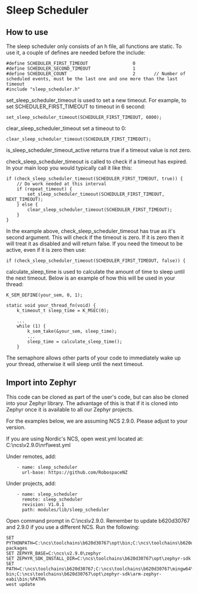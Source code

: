 # Sleep Scheduler

## How to use

The sleep scheduler only consists of an h file, all functions are static. To use it, a couple of defines are needed before the include:

```
#define SCHEDULER_FIRST_TIMEOUT                 0
#define SCHEDULER_SECOND_TIMEOUT                1
#define SCHEDULER_COUNT                         2       // Number of scheduled events, must be the last one and one more than the last timeout
#include "sleep_scheduler.h"
```

set_sleep_scheduler_timeout is used to set a new timeout. For example, to set SCHEDULER_FIRST_TIMEOUT to timeout in 6 second:
```
set_sleep_scheduler_timeout(SCHEDULER_FIRST_TIMEOUT, 6000);
```

clear_sleep_scheduler_timeout set a timeout to 0:
```
clear_sleep_scheduler_timeout(SCHEDULER_FIRST_TIMEOUT);
```

is_sleep_scheduler_timeout_active returns true if a timeout value is not zero.

check_sleep_scheduler_timeout is called to check if a timeout has expired. In your main loop you would typically call it like this:
```
if (check_sleep_scheduler_timeout(SCHEDULER_FIRST_TIMEOUT, true)) {
    // Do work needed at this interval
    if (repeat_timeout) {
        set_sleep_scheduler_timeout(SCHEDULER_FIRST_TIMEOUT, NEXT_TIMEOUT);
    } else {
        clear_sleep_scheduler_timeout(SCHEDULER_FIRST_TIMEOUT);
    }
}
```

In the example above, check_sleep_scheduler_timeout has true as it's second argument. This will check if the timeout is zero. If it is zero then it will treat it as disabled and will return false. If you need the timeout to be active, even if it is zero then use:
```
if (check_sleep_scheduler_timeout(SCHEDULER_FIRST_TIMEOUT, false)) {
```

calculate_sleep_time is used to calculate the amount of time to sleep until the next timeout. Below is an example of how this will be used in your thread:
```
K_SEM_DEFINE(your_sem, 0, 1);

static void your_thread_fn(void) {
    k_timeout_t sleep_time = K_MSEC(0);

    ...
    while (1) {
        k_sem_take(&your_sem, sleep_time);
        ...
        sleep_time = calculate_sleep_time();
    }
```
The semaphore allows other parts of your code to immediately wake up your thread, otherwise it will sleep until the next timeout.

## Import into Zephyr

This code can be cloned as part of the user's code, but can also be cloned into your Zephyr library. The advantage of this is that if it is cloned into Zephyr once it is available to all our Zephyr projects.

For the examples below, we are assuming NCS 2.9.0. Please adjust to your version.

If you are using Nordic's NCS, open west.yml located at:<br>
C:\ncs\v2.9.0\nrf\west.yml

Under remotes, add:
```
    - name: sleep_scheduler
      url-base: https://github.com/RobospaceNZ
```

Under projects, add:
```
    - name: sleep_scheduler
      remote: sleep_scheduler
      revision: V1.0.1
      path: modules/lib/sleep_scheduler
```

Open command prompt in C:\ncs\v2.9.0. Remember to update b620d30767 and 2.9.0 if you use a different NCS. Run the following:
```
SET PYTHONPATH=C:\ncs\toolchains\b620d30767\opt\bin;C:\ncs\toolchains\b620d30767\opt\bin\Lib;C:\ncs\toolchains\b620d30767\opt\bin\Lib\site-packages
SET ZEPHYR_BASE=C:\ncs\v2.9.0\zephyr
SET ZEPHYR_SDK_INSTALL_DIR=C:\ncs\toolchains\b620d30767\opt\zephyr-sdk
SET PATH=C:\ncs\toolchains\b620d30767;C:\ncs\toolchains\b620d30767\mingw64\bin;C:\ncs\toolchains\b620d30767\bin;C:\ncs\toolchains\b620d30767\opt\bin;C:\ncs\toolchains\b620d30767\opt\bin\Scripts;C:\ncs\toolchains\b620d30767\nanopb\generator-bin;C:\ncs\toolchains\b620d30767\opt\zephyr-sdk\arm-zephyr-eabi\bin;%PATH%
west update
```
